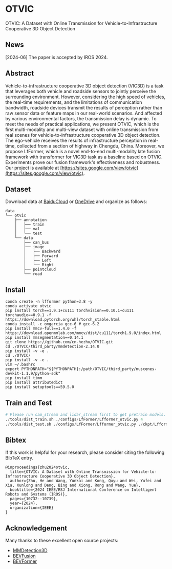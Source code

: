 # OTVIC
OTVIC: A Dataset with Online Transmission for Vehicle-to-Infrastructure Cooperative 3D Object Detection

## News
[2024-06] The paper is accepted by IROS 2024.

## Abstract
Vehicle-to-infrastructure cooperative 3D object detection (VIC3D) is a task that leverages both vehicle and roadside sensors to jointly perceive the surrounding environment. However, considering the high speed of vehicles, the real-time requirements, and the limitations of communication bandwidth, roadside devices transmit the results of perception rather than raw sensor data or feature maps in our real-world scenarios. And affected by various environmental factors, the transmission delay is dynamic. To meet the needs of practical applications, we present OTVIC, which is the first multi-modality and multi-view dataset with online transmission from real scenes for vehicle-to-infrastructure cooperative 3D object detection. The ego-vehicle receives the results of infrastructure perception in real-time, collected from a section of highway in Chengdu, China. Moreover, we propose LfFormer, which is a novel end-to-end multi-modality late fusion framework with transformer for VIC3D task as a baseline based on OTVIC. Experiments prove our fusion framework's effectiveness and robustness. Our project is available at [https://sites.google.com/view/otvic](https://sites.google.com/view/otvic).

## Dataset
Download data at [BaiduCloud](https://pan.baidu.com/s/1WrTgJ7wFccfszt15FJwsNA?pwd=f4in) or [OneDrive](https://zjueducn-my.sharepoint.com/:f:/g/personal/zhu_he_zju_edu_cn/Eh9Os8y64hhEqkkGICLTJ9sBKXHWpo39NJ6tg3JArU7AIQ) and organize as follows:
```
data
└── otvic
    ├── annotation
    │   ├── train
    │   ├── val
    │   └── test
    └── data
        ├── can_bus
        ├── image
        │   ├── Backward
        │   ├── Forward
        │   ├── Left
        │   └── Right
        ├── pointcloud
        └── road
```
## Install
```
conda create -n lfformer python=3.8 -y
conda activate otvic
pip install torch==1.9.1+cu111 torchvision==0.10.1+cu111 torchaudio==0.9.1 -f https://download.pytorch.org/whl/torch_stable.html
conda install -c omgarcia gcc-6 # gcc-6.2
pip install mmcv-full==1.4.0 -f https://download.openmmlab.com/mmcv/dist/cu111/torch1.9.0/index.html
pip install mmsegmentation==0.14.1
git clone https://github.com/cn-hezhu/OTVIC.git
cd ./OTVIC/third_party/mmdetection-2.14.0
pip install -v -e .
cd ./OTVIC/
pip install -v -e .
vim ~/.bashrc
export PYTHONPATH="${PYTHONPATH}:/path/OTVIC/third_party/nuscenes-devkit-1.1.9/python-sdk"
pip install timm
pip install attributedict
pip install setuptools==59.5.0
```

## Train and Test
```python
# Please run cam_stream and lidar_stream first to get pretrain models.
./tools/dist_train.sh ./configs/LfFormer/Lfformer_otvic.py 4
./tools/dist_test.sh ./configs/LfFormer/Lfformer_otvic.py ./ckpt/Lfformer_best.pth 4
```

## Bibtex
If this work is helpful for your research, please consider citing the following BibTeX entry.
```
@inproceedings{zhu2024otvic,
  title={OTVIC: A Dataset with Online Transmission for Vehicle-to-Infrastructure Cooperative 3D Object Detection},
  author={Zhu, He and Wang, Yunkai and Kong, Quyu and Wei, Yufei and Xia, Xunlong and Deng, Bing and Xiong, Rong and Wang, Yue},
  booktitle={2024 IEEE/RSJ International Conference on Intelligent Robots and Systems (IROS)},
  pages={10732--10739},
  year={2024},
  organization={IEEE}
}
```

## Acknowledgement
Many thanks to these excellent open source projects:
 - [MMDetection3D](https://github.com/open-mmlab/mmdetection3d)
 - [BEVFusion](https://github.com/ADLab-AutoDrive/BEVFusion)
 - [BEVFormer](https://github.com/fundamentalvision/BEVFormer)
